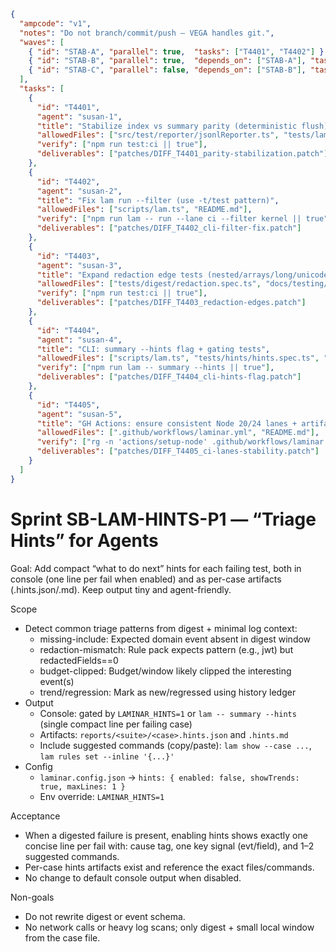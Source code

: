 ```json
{
  "ampcode": "v1",
  "notes": "Do not branch/commit/push — VEGA handles git.",
  "waves": [
    { "id": "STAB-A", "parallel": true,  "tasks": ["T4401", "T4402"] },
    { "id": "STAB-B", "parallel": true,  "depends_on": ["STAB-A"], "tasks": ["T4403", "T4404"] },
    { "id": "STAB-C", "parallel": false, "depends_on": ["STAB-B"], "tasks": ["T4405"] }
  ],
  "tasks": [
    {
      "id": "T4401",
      "agent": "susan-1",
      "title": "Stabilize index vs summary parity (deterministic flush)",
      "allowedFiles": ["src/test/reporter/jsonlReporter.ts", "tests/laminar/coreReporter.spec.ts"],
      "verify": ["npm run test:ci || true"],
      "deliverables": ["patches/DIFF_T4401_parity-stabilization.patch"]
    },
    {
      "id": "T4402",
      "agent": "susan-2",
      "title": "Fix lam run --filter (use -t/test pattern)",
      "allowedFiles": ["scripts/lam.ts", "README.md"],
      "verify": ["npm run lam -- run --lane ci --filter kernel || true"],
      "deliverables": ["patches/DIFF_T4402_cli-filter-fix.patch"]
    },
    {
      "id": "T4403",
      "agent": "susan-3",
      "title": "Expand redaction edge tests (nested/arrays/long/unicode)",
      "allowedFiles": ["tests/digest/redaction.spec.ts", "docs/testing/laminar.md"],
      "verify": ["npm run test:ci || true"],
      "deliverables": ["patches/DIFF_T4403_redaction-edges.patch"]
    },
    {
      "id": "T4404",
      "agent": "susan-4",
      "title": "CLI: summary --hints flag + gating tests",
      "allowedFiles": ["scripts/lam.ts", "tests/hints/hints.spec.ts", "docs/testing/laminar.md"],
      "verify": ["npm run lam -- summary --hints || true"],
      "deliverables": ["patches/DIFF_T4404_cli-hints-flag.patch"]
    },
    {
      "id": "T4405",
      "agent": "susan-5",
      "title": "GH Actions: ensure consistent Node 20/24 lanes + artifact pointers",
      "allowedFiles": [".github/workflows/laminar.yml", "README.md"],
      "verify": ["rg -n 'actions/setup-node' .github/workflows/laminar.yml"],
      "deliverables": ["patches/DIFF_T4405_ci-lanes-stability.patch"]
    }
  ]
}
```

# Sprint SB-LAM-HINTS-P1 — “Triage Hints” for Agents

Goal: Add compact “what to do next” hints for each failing test, both in console (one line per fail when enabled) and as per-case artifacts (.hints.json/.md). Keep output tiny and agent-friendly.

Scope
- Detect common triage patterns from digest + minimal log context:
  - missing-include: Expected domain event absent in digest window
  - redaction-mismatch: Rule pack expects pattern (e.g., jwt) but redactedFields==0
  - budget-clipped: Budget/window likely clipped the interesting event(s)
  - trend/regression: Mark as new/regressed using history ledger
- Output
  - Console: gated by `LAMINAR_HINTS=1` or `lam -- summary --hints` (single compact line per failing case)
  - Artifacts: `reports/<suite>/<case>.hints.json` and `.hints.md`
  - Include suggested commands (copy/paste): `lam show --case ...`, `lam rules set --inline '{...}'`
- Config
  - `laminar.config.json` → `hints: { enabled: false, showTrends: true, maxLines: 1 }`
  - Env override: `LAMINAR_HINTS=1`

Acceptance
- When a digested failure is present, enabling hints shows exactly one concise line per fail with: cause tag, one key signal (evt/field), and 1–2 suggested commands.
- Per-case hints artifacts exist and reference the exact files/commands.
- No change to default console output when disabled.

Non-goals
- Do not rewrite digest or event schema.
- No network calls or heavy log scans; only digest + small local window from the case file.
